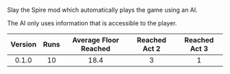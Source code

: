 Slay the Spire mod which automatically plays the game using an AI.

The AI only uses information that is accessible to the player. 

| Version | Runs | Average Floor Reached | Reached Act 2  | Reached Act 3 |
|:-------:|:----:|:---------------------:|:--------------:|:-------------:|
|  0.1.0  |  10  |          18.4         |        3       |       1       |